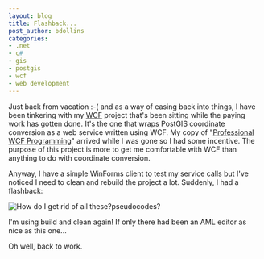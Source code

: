 ```yaml
---
layout: blog
title: Flashback...
post_author: bdollins
categories:
- .net
- c#
- gis
- postgis
- wcf
- web development
---
```


Just back from vacation :-( and as a way of easing back into things, I have been tinkering with my <a href="http://msdn2.microsoft.com/en-us/netframework/aa663324.aspx">WCF</a> project that's been sitting while the paying work has gotten done. It's the one that wraps PostGIS coordinate conversion as a web service written using WCF. My copy of "<a href="http://www.wrox.com/WileyCDA/WroxTitle/productCd-0470089849.html">Professional WCF Programming</a>" arrived while I was gone so I had some incentive. The purpose of this project is more to get me comfortable with WCF than anything to do with coordinate conversion.

Anyway, I have a simple WinForms client to test my service calls but I've noticed I need to clean and rebuild the project a lot. Suddenly, I had a flashback:

<img alt="How do I get rid of all these?pseudocodes?" src="http://geobabble.files.wordpress.com/2007/07/vs2005_build_menu.png" />

I'm using build and clean again! If only there had been an AML editor as nice as this one...

Oh well, back to work.